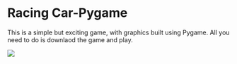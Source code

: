# Racing Car-Pygame
This is a simple but exciting game, with graphics built using Pygame. All you need to do is downlaod the game and play.

<img src=“https://www.extremetech.com/wp-content/uploads/2019/07/Season-5-Berlin-racing.jpg”>
